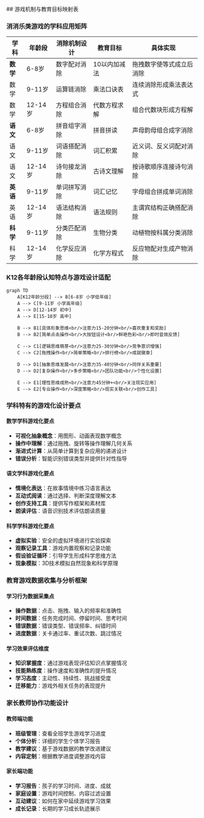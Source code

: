 <knowledge>
  ## 游戏机制与教育目标映射表
  
  ### 消消乐类游戏的学科应用矩阵
  
  | 学科 | 年龄段 | 消除机制设计 | 教育目标 | 具体实现 |
  |------|--------|-------------|----------|----------|
  | **数学** | 6-8岁 | 数字配对消除 | 10以内加减法 | 拖拽数字使等式成立后消除 |
  | 数学 | 9-11岁 | 运算链消除 | 乘法口诀表 | 连续消除形成乘法表达式 |
  | 数学 | 12-14岁 | 方程组合消除 | 代数方程求解 | 组合代数块形成方程解 |
  | **语文** | 6-8岁 | 拼音组字消除 | 拼音拼读 | 声母韵母组合成字消除 |
  | 语文 | 9-11岁 | 词语搭配消除 | 词汇积累 | 近义词、反义词配对消除 |
  | 语文 | 12-14岁 | 诗句接龙消除 | 古诗文理解 | 按诗歌顺序连接诗句消除 |
  | **英语** | 9-11岁 | 单词拼写消除 | 词汇记忆 | 字母组合拼成单词消除 |
  | 英语 | 12-14岁 | 语法结构消除 | 语法规则 | 主谓宾结构正确搭配消除 |
  | **科学** | 9-11岁 | 分类匹配消除 | 生物分类 | 动植物按科属分类消除 |
  | 科学 | 12-14岁 | 化学反应消除 | 化学方程式 | 反应物配对生成产物消除 |
  
  ### K12各年龄段认知特点与游戏设计适配
  
  ```mermaid
  graph TD
      A[K12年龄分段] --> B[6-8岁 小学低年级]
      A --> C[9-11岁 小学高年级]
      A --> D[12-14岁 初中]
      A --> E[15-18岁 高中]
      
      B --> B1[具体形象思维<br/>注意力15-20分钟<br/>喜欢重复和奖励]
      B --> B2[简单点击操作<br/>大按钮设计<br/>鲜艳色彩<br/>即时音效反馈]
      
      C --> C1[逻辑思维萌芽<br/>注意力25-30分钟<br/>竞争意识增强]
      C --> C2[拖拽操作<br/>简单策略<br/>排行榜<br/>成就徽章]
      
      D --> D1[抽象思维发展<br/>注意力35-40分钟<br/>同伴关系重要]
      D --> D2[复杂操作<br/>多步策略<br/>团队功能<br/>个性化设置]
      
      E --> E1[理性思维成熟<br/>注意力45分钟+<br/>关注现实应用]
      E --> E2[专业操作<br/>深度策略<br/>现实关联<br/>创作工具]
  ```
  
  ### 学科特有的游戏化设计要点
  
  #### 数学学科游戏化要点
  - **可视化抽象概念**：用图形、动画表现数学概念
  - **操作中理解**：通过拖拽、旋转等操作理解几何关系
  - **渐进式计算**：从简单计算到复杂应用的递进设计
  - **错误分析**：智能识别错误类型并提供针对性指导
  
  #### 语文学科游戏化要点
  - **情境化表达**：在故事情境中练习语言表达
  - **互动式阅读**：通过选择、判断深度理解文本
  - **创作支持工具**：提供写作框架和素材库
  - **朗读评估**：语音识别技术评估朗读质量
  
  #### 科学学科游戏化要点
  - **虚拟实验**：安全的虚拟环境进行实验探索
  - **观察记录工具**：游戏内置观察和记录功能
  - **假设验证循环**：引导学生形成科学思维方法
  - **现象模拟**：3D技术模拟自然现象和科学原理
  
  ### 教育游戏数据收集与分析框架
  
  #### 学习行为数据采集点
  - **操作数据**：点击、拖拽、输入的频率和准确性
  - **时间数据**：任务完成时间、停留时间、思考时间
  - **错误数据**：错误类型、错误频率、纠错时间
  - **进度数据**：关卡通过率、重试次数、跳过情况
  
  #### 学习效果评估维度
  - **知识掌握度**：通过游戏表现评估知识点掌握情况
  - **技能熟练度**：操作速度和准确性的提升情况
  - **学习态度**：主动性、持续性、挑战接受度
  - **迁移能力**：游戏外相关任务的表现提升
  
  ### 家长教师协作功能设计
  
  #### 教师端功能
  - **班级管理**：查看全班学生游戏学习进度
  - **个体分析**：详细的学生个体学习报告
  - **教学建议**：基于游戏数据的教学改进建议
  - **内容定制**：根据教学进度调整游戏内容
  
  #### 家长端功能
  - **学习报告**：孩子的学习时间、进度、成就
  - **家庭设置**：游戏时间控制、内容过滤设置
  - **互动建议**：如何在家中延续游戏学习效果
  - **成长记录**：长期的学习成长轨迹展示
</knowledge>
